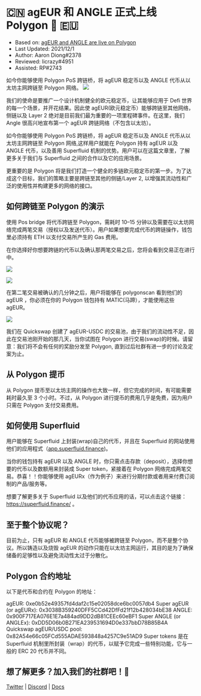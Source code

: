 # 🇨🇳 agEUR 和 ANGLE 正式上线 Polygon 🚀 🇪🇺

- Based on: [agEUR and ANGLE are live on Polygon](https://blog.angle.money/ageur-and-angle-are-live-on-polygon-cc470a2c4f76)
- Last Updated: 2021/12/1
- Author: Aaron Diong#2378
- Reviewed: licrazy#4951
- Assisted: RP#2743

如今你能够使用 Polygon PoS 跨链桥，将 agEUR 稳定币以及 ANGLE 代币从以太坊主网跨链至 Polygon 网络。
![](../../.gitbook/assets/angle-background-pink.png)

我们的使命是要推广一个设计机制健全的欧元稳定币，让其能够应用于 Defi 世界的每一个场景，并开花结果。因此使 agEUR(欧元稳定币）能够跨链至其他网络，侧链以及 Layer 2 绝对是目前我们最为重要的一项里程碑事件。在这里，我们 Angle 很高兴地宣布第一个 agEUR 跨链网络（不包含以太坊）。

如今你能够使用 Polygon PoS 跨链桥，将 agEUR 稳定币以及 ANGLE 代币从以太坊主网跨链至 Polygon 网络,这样用户就能在 Polygon 持有 agEUR 以及 ANGLE 代币，以及善用 Superfluid 机制的优势。用户可以在这篇文章里，了解更多关于我们与 Superfluid 之间的合作以及它的应用场景。

更重要的是 Polygon 将是我们打造一个健全的多链欧元稳定币的第一步。为了达成这个目标，我们的策略主要是跨链至其他的侧链/Layer 2, 以增强其流动性和广泛的使用性并构建更多的网络的接口。

## 如何跨链至 Polygon 的演示

使用 Pos bridge 将代币跨链至 Polygon，需耗时 10–15 分钟以及需要在以太坊网络完成两笔交易（授权以及发送代币）。用户如果想要完成代币的跨链操作，钱包里必须持有 ETH 以支付交易所产生的 Gas 费用。

在你选择好你想要跨链的代币以及确认那两笔交易之后，您将会看到交易正在进行中。

![](../../.gitbook/assets/polygon-bridge-1.png)

![](../../.gitbook/assets/polygon-bridge-2.png)

在第二笔交易被确认的几分钟之后，用户将能够在 polygonscan 看到他们的 agEUR ，你必须在你的 Polygon 钱包持有 MATIC(马蹄），才能使用这些 agEUR。

![](../../.gitbook/assets/polygon-bridge-3.png)

我们在 Quickswap 创建了 agEUR-USDC 的交易池，由于我们的流动性不足，因此在交易池刚开始的那几天，当你试图在 Polygon 进行交易(swap)的时候。请留意：我们将不会有任何的奖励分发至 Polygon, 直到过后社群有进一步的讨论及定案为止。

## 从 Polygon 提币

从 Polygon 提币至以太坊主网的操作也大致一样，但它完成的时间，有可能需要耗时最久至 3 个小时。不过，从 Polygon 进行提币的费用几乎是免费，因为用户只需在 Polygon 支付交易费用。

## 如何使用 Superfluid

用户能够在 Superfluid 上封装(wrap)自己的代币，并且在 Superfluid 的网站使用他们的应用程式（[app.superfluid.finance](https://app.superfluid.finance/))。

当你的钱包持有 agEUR 以及 ANGLE 时，你只需点击存款（deposit），选择你想要的代币以及数额用来封装成 Super token，紧接着在 Polygon 网络完成两笔交易。恭喜！！你能够使用 agEURx（作为例子）来进行分期付款或者用来付费订阅制的产品/服务等。

想要了解更多关于 Superfluid 以及他们的代币应用的话，可以点击这个链接：https://superfluid.finance/ 。

## 至于整个协议呢？

目前为止，只有 agEUR 和 ANGLE 代币能够被跨链至 Polygon，而不是整个协议。所以铸造以及烧毁 agEUR 的动作只能在以太坊主网运行，其目的是为了确保储备的足够性以及避免流动性太过于分散化。

## Polygon 合约地址

以下是代币和合约在 Polygon 的地址：

agEUR: 0xe0b52e49357fd4daf2c15e02058dce6bc0057db4
Super agEUR (or agEURx): 0x3038B359240DFF5CCd42DfFd21f12b428034bE38
ANGLE: 0x900F717EA076E1E7a484ad9DD2dB81CEEc60eBF1
Super ANGLE (or ANGLEx): 0xDD5D06b0B271EA239531694D0e337bbD78B85B4A
Quickswap agEUR/USDC pool: 0x82A54e66c05FCd555ADAE593848a4257C9e51AD9
Super tokens 是在 Superfluid 机制里所封装（wrap）的代币，以赋予它完成一些特别功能，它与一般的 ERC 20 代币并不同。

## 想了解更多？加入我们的社群吧！📐

[Twitter](https://twitter.com/AngleProtocol) | [Discord](https://discord.gg/9EKFec2MBm) | [Docs](https://docs.angle.money/)
